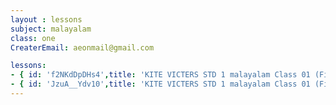 ```yaml
--- 
layout : lessons 
subject: malayalam
class: one
CreaterEmail: aeonmail@gmail.com

lessons: 
- { id: 'f2NKdDpDHs4',title: 'KITE VICTERS STD 1 malayalam Class 01 (First Bell-ഫസ്റ്റ് ബെല്‍)' }
- { id: 'JzuA__Ydv10',title: 'KITE VICTERS STD 1 malayalam Class 01 (First Bell-ഫസ്റ്റ് ബെല്‍)' }
--- 
```

